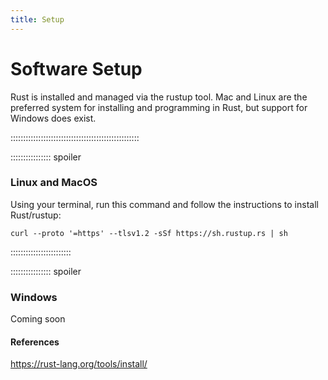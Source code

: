```yaml
---
title: Setup
---
```


# Software Setup
Rust is installed and managed via the rustup tool. Mac and Linux are the preferred system for installing and programming in Rust, but support for Windows does exist.


:::::::::::::::::::::::::::::::::::::::::::::::::::

:::::::::::::::: spoiler

### Linux and MacOS

Using your terminal, run this command and follow the instructions to install Rust/rustup:

`curl --proto '=https' --tlsv1.2 -sSf https://sh.rustup.rs | sh`

::::::::::::::::::::::::

:::::::::::::::: spoiler

### Windows

Coming soon


#### References
https://rust-lang.org/tools/install/

